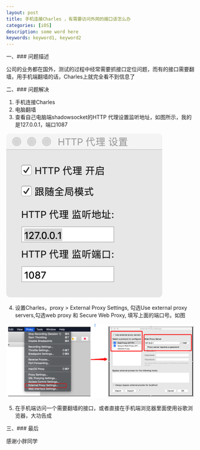 ```yaml
---
layout: post
title: 手机连接Charles ，有需要访问外网的接口该怎么办
categories: [iOS]
description: some word here
keywords: keyword1, keyword2
---
```


一、### 问题描述

公司的业务都在国外，测试的过程中经常需要抓接口定位问题，而有的接口需要翻墙，用手机端翻墙的话，Charles上就完全看不到信息了

二、### 问题解决

1. 手机连接Charles
2. 电脑翻墙
3. 查看自己电脑端shadowsocket的HTTP 代理设置监听地址，如图所示，我的是127.0.0.1，端口1087

![](/images/2020-06-04-2.png)

4. 设置Charles，proxy > External Proxy Settings, 勾选Use external proxy servers,勾选web proxy 和 Secure Web Proxy, 填写上面的端口号。如图

![](/images/2020-06-04-1.png)

5. 在手机端访问一个需要翻墙的接口，或者直接在手机端浏览器里面使用谷歌浏览器，大功告成

三、### 最后

感谢小胖同学




